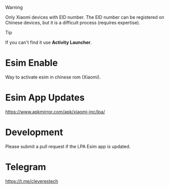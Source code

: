 > [!WARNING]
> Only Xiaomi devices with EID number. The EID number can be registered on Chinese devices, but it is a difficult process (requires expertise).

> [!TIP]
> If you can't find it use **Activity Launcher**.

# Esim Enable
Way to activate esim in chinese rom (Xiaomi).

# Esim App Updates
https://www.apkmirror.com/apk/xiaomi-inc/lpa/

# Development
Please submit a pull request if the LPA Esim app is updated.

# Telegram
https://t.me/cleverestech